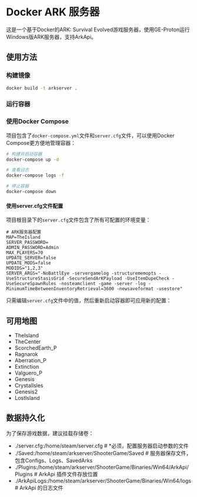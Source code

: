 # Docker ARK 服务器

这是一个基于Docker的ARK: Survival Evolved游戏服务器，使用GE-Proton运行Windows版ARK服务器，支持ArkApi。

## 使用方法

### 构建镜像

```bash
docker build -t arkserver .
```

### 运行容器

### 使用Docker Compose

项目包含了`docker-compose.yml`文件和`server.cfg`文件，可以使用Docker Compose更方便地管理容器：

```bash
# 构建并启动容器
docker-compose up -d

# 查看日志
docker-compose logs -f

# 停止容器
docker-compose down
```

#### 使用server.cfg文件配置

项目根目录下的`server.cfg`文件包含了所有可配置的环境变量：

```
# ARK服务器配置
MAP=TheIsland
SERVER_PASSWORD=
ADMIN_PASSWORD=Admin
MAX_PLAYERS=70
UPDATE_SERVER=false
UPDATE_MODS=false
MODIDS="1,2,3"
SERVER_ARGS="-NoBattlEye -servergamelog -structurememopts -UseStructureStasisGrid -SecureSendArKPayload -UseItemDupeCheck -UseSecureSpawnRules -nosteamclient -game -server -log -MinimumTimeBetweenInventoryRetrieval=3600 -newsaveformat -usestore" 
```

只需编辑`server.cfg`文件中的值，然后重新启动容器即可应用新的配置：


## 可用地图

- TheIsland
- TheCenter
- ScorchedEarth_P
- Ragnarok
- Aberration_P
- Extinction
- Valguero_P
- Genesis
- CrystalIsles
- Genesis2
- LostIsland

## 数据持久化

为了保存游戏数据，建议挂载存储卷：
  - ./server.cfg:/home/steam/server.cfg # *必须，配置服务器启动参数的文件
  - ./Saved:/home/steam/arkserver/ShooterGame/Saved   # 服务器保存文件，包含Configs、Logs、SavedArks
  - ./Plugins:/home/steam/arkserver/ShooterGame/Binaries/Win64/ArkApi/Plugins # ArkApi 插件文件存放位置
  - ./ArkApiLogs:/home/steam/arkserver/ShooterGame/Binaries/Win64/logs  # ArkApi 的日志文件
